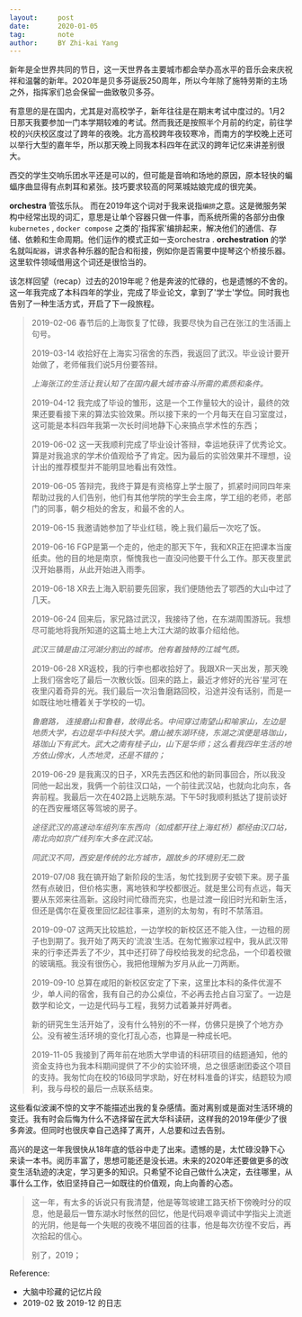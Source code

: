 ```yaml
---
layout:     post
date:       2020-01-05
tag:        note
author:     BY Zhi-kai Yang
---
```

新年是全世界共同的节日，这一天世界各主要城市都会举办高水平的音乐会来庆祝祥和温馨的新年。2020年是贝多芬诞辰250周年，所以今年除了施特劳斯的主场之外，指挥家们总会保留一曲致敬贝多芬。

有意思的是在国内，尤其是对高校学子，新年往往是在期末考试中度过的。1月2日那天我要参加一门本学期较难的考试。然而我还是按照半个月前的约定，前往学校的兴庆校区度过了跨年的夜晚。北方高校跨年夜较寒冷，而南方的学校晚上还可以举行大型的嘉年华，所以那天晚上同我本科四年在武汉的跨年记忆来讲差别很大。

西交的学生交响乐团水平还是可以的，但可能是音响和场地的原因，原本轻快的蝙蝠序曲显得有点刺耳和紧张。技巧要求较高的阿莱城姑娘完成的很完美。

**orchestra** 管弦乐队。 而在2019年这个词对于我来说指`编排`之意。这是微服务架构中经常出现的词汇，意思是让单个容器只做一件事，而系统所需的各部分由像`kubernetes` , `docker compose` 之类的'指挥家'编排起来，解决他们的通信、存储、依赖和生命周期。他们运作的模式正如一支orchestra . **orchestration** 的学名就叫`配器`，讲求各种乐器的配合和衔接，例如你是否需要中提琴这个桥接乐器。这里软件领域借用这个词还是很恰当的。

该怎样回望（recap）过去的2019年呢？他是奔波的忙碌的，也是遗憾的不舍的。这一年我完成了本科四年的学业，完成了毕业论文，拿到了'学士'学位。同时我也告别了一种生活方式，开启了下一段旅程。

> 2019-02-06 春节后的上海恢复了忙碌，我要尽快为自己在张江的生活画上句号。
>
> 2019-03-14  收拾好在上海实习宿舍的东西，我返回了武汉。毕业设计要开始做了，老师催我们说5月份要答辩。
>
> *上海张江的生活让我认知了在国内最大城市奋斗所需的素质和条件。*
>
> 2019-04-12 我完成了毕设的雏形，这是一个工作量较大的设计，最终的效果还要看接下来的算法实验效果。所以接下来的一个月每天在自习室度过，这可能是本科四年我第一次长时间地静下心来搞点学术性的东西；
>
> 2019-06-02 这一天我顺利完成了毕业设计答辩，幸运地获评了优秀论文。算是对我追求的学术价值观给予了肯定。因为最后的实验效果并不理想，设计出的推荐模型并不能明显地看出有效性。
>
> 2019-06-05 答辩完，我终于算是有资格穿上学士服了，抓紧时间同四年来帮助过我的人们告别，他们有其他学院的学生会主席，学工组的老师，老部门的同事，朝夕相处的舍友，和最不舍的人。
>
> 2019-06-15 我邀请她参加了毕业红毯，晚上我们最后一次吃了饭。
>
> 2019-06-16 FGP是第一个走的，他走的那天下午，我和XR正在把课本当废纸卖。他的目的地是南京，惭愧我也一直没问他要干什么工作。那天夜里武汉开始暴雨，从此开始进入雨季。
>
> 2019-06-18 XR去上海入职前要先回家，我们便随他去了鄂西的大山中过了几天。
>
> 2019-06-24 回来后，家兄路过武汉，我接待了他，在东湖周围游玩。我想尽可能地将我所知道的这篇土地上大江大湖的故事介绍给他。
>
> *武汉三镇是由江河湖分割出的城市。他有着独特的江城气质。*
>
> 2019-06-28 XR返校，我的行李也都收拾好了。我跟XR一天出发，那天晚上我们宿舍吃了最后一次散伙饭。回来的路上，最近才修好的光谷‘星河’在夜里闪着奇异的光。我们最后一次沿鲁磨路回校，沿途并没有话别，而是一如既往地吐槽着关于学校的一切。
>
> *鲁磨路， 连接磨山和鲁巷，故得此名。中间穿过南望山和喻家山，左边是地质大学，右边是华中科技大学。磨山被东湖环绕，东湖之滨便是珞珈山，珞珈山下有武大。武大之南有桂子山，山下是华师；这么看我四年生活的地方依山傍水，人杰地灵，还是不错的；*
>
> 2019-06-29 是我离汉的日子，XR先去西区和他的新同事回合，所以我没同他一起出发，我俩一个前往汉口站，一个前往武汉站，也就向北向东，各奔前程。我最后一次在402路上远眺东湖。下午5时我顺利抵达了提前谈好的在西安雁塔区等驾坡的房子。
>
> *途径武汉的高速动车组列车东西向（如成都开往上海虹桥）都经由汉口站，南北向如京广线列车大多在武汉站。*
>
> *同武汉不同，西安是传统的北方城市，跟故乡的环境别无二致*
>
> 2019-07/08 我在镐开始了新阶段的生活，匆忙找到房子安顿下来。房子虽然有点破旧，但价格实惠，离地铁和学校都很近。就是里公司有点远，每天要从东郊来往高新。这段时间忙碌而充实，也是过渡一段旧时光和新生活，但还是偶尔在夏夜里回忆起往事来，道别的太匆匆，有时不禁落泪。
>
> 2019-09-07 这两天比较尴尬，一边学校的新校区还不能入住，一边租的房子也到期了。我开始了两天的'流浪'生活。在匆忙搬家过程中，我从武汉带来的行李还弄丢了不少，其中还打碎了母校给我发的纪念品，一个印着校徽的玻璃瓶。我没有很伤心，我把他理解为岁月从此一刀两断。
>
> 2019-09-10 总算在咸阳的新校区安定了下来，这里比本科的条件优渥不少，单人间的宿舍，我有自己的办公桌位，不必再去抢占自习室了。一边是数学和论文，一边是代码与工程，我努力试着兼并好两者。
>
> 新的研究生生活开始了，没有什么特别的不一样，仿佛只是换了个地方办公。没有被生活环境的变化打乱心态，也算是一种成长吧。
>
> 2019-11-05 我接到了两年前在地质大学申请的科研项目的结题通知，他的资金支持也为我本科期间提供了不少的实验环境，总之很感谢团委这个项目的支持。我匆忙向在校的16级同学求助，好在材料准备的详实，结题较为顺利，我与母校的最后一点联系结束。

这些看似波澜不惊的文字不能描述出我的复杂感情。面对离别或是面对生活环境的变迁。我有时会后悔为什么不选择留在武大华科读研，这样我的2019年便少了很多奔波。但同时也很庆幸自己选择了离开，人总要和过去告别。

高兴的是这一年我很快从18年底的低谷中走了出来。遗憾的是，太忙碌没静下心来读一本书。阅历丰富了，思想可能还是没长进。未来的2020年还要做更多的改变生活轨迹的决定，学习更多的知识。只希望不论自己做什么决定，去往哪里，从事什么工作，依旧坚持自己一如既往的价值观，向上向善的心态。

> 这一年，有太多的诉说只有我清楚，他是等驾坡建工路天桥下傍晚时分的叹息，他是最后一瞥东湖水时怅然的回忆，他是代码艰辛调试中学指尖上流逝的光阴，他是每一个失眠的夜晚不堪回首的往事，他是每次彷徨不安后，再次拾起的信心。
>
> 别了，2019；

Reference:

- 大脑中珍藏的记忆片段
- 2019-02 致 2019-12 的日志

